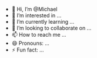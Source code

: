 - 👋 Hi, I’m @Michael 
- 👀 I’m interested in ...
- 🌱 I’m currently learning ...
- 💞️ I’m looking to collaborate on ...
- 📫 How to reach me ...
- 😄 Pronouns: ...
- ⚡ Fun fact: ...

<!---
Emmycru/Emmycru is a ✨ special ✨ repository because its `README.md` (this file) appears on your GitHub profile.
You can click the Preview link to take a look at your changes.
--->
